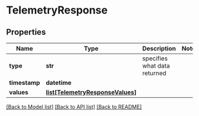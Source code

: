 # TelemetryResponse

## Properties
Name | Type | Description | Notes
------------ | ------------- | ------------- | -------------
**type** | **str** | specifies what data returned | 
**timestamp** | **datetime** |  | 
**values** | [**list[TelemetryResponseValues]**](TelemetryResponseValues.md) |  | 

[[Back to Model list]](../README.md#documentation-for-models) [[Back to API list]](../README.md#documentation-for-api-endpoints) [[Back to README]](../README.md)

